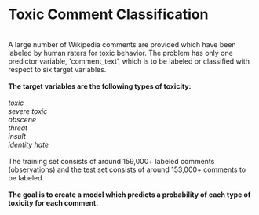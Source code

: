 # Toxic Comment Classification
<br/>
A large number of Wikipedia comments are provided which have been labeled by human raters for toxic behavior.  The problem has only one predictor variable, 'comment_text', which is to be labeled or classified with respect to six target variables.
<br/><br/>
<b>The target variables are the following types of toxicity:</b>
<br/><br/>
<i>toxic<br/>
severe toxic<br/>
obscene<br/>
threat<br/>
insult<br/>
identity hate<br/><br/></i>
The training set consists of around 159,000+ labeled comments (observations) and the test set consists of around 153,000+ comments to be labeled.
<br/><br/>
<b>The goal is to create a model which predicts a probability of each type of toxicity for each comment.</b>
